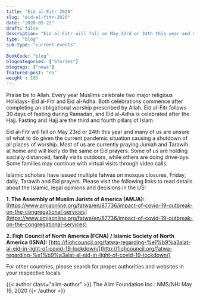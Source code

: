 ```yaml
--- 
title: "Eid al-Fitr 2020" 
slug: "eid-al-fitr-2020"
date: "2020-05-22" 
draft: false 
description: "Eid al-Fitr will fall on May 23rd or 24th this year and many of us are unsure of what to do given the current pandemic situation causing a shutdown of all places of worship." 
type: "blog"
sub-type: "current-events" 
 
BookCode: "blog"
blogcategories: ["Stories"]
blogtags: ["news"]
featured-post: "no"
weight : 185 
---  
```

Praise be to Allah. Every year Muslims celebrate two major religious Holidays- Eid al-Fitr and Eid al-Adha. Both celebrations commence after completing an obligational worship prescribed by Allah. Eid al-Fitr follows 30 days of fasting during Ramadan, and Eid al-Adha is celebrated after the Hajj. Fasting and Hajj are the third and fourth pillars of Islam. 

Eid al-Fitr will fall on May 23rd or 24th this year and many of us are unsure of what to do given the current pandemic situation causing a shutdown of all places of worship. Most of us are currently praying Jumah and Tarawih at home and will likely do the same or Eid prayers. Some of us are holding socially distanced, family visits outdoors, while others are doing drive-bys. Some families may continue with virtual visits through video calls.

Islamic scholars have issued multiple fatwas on mosque closures, Friday, daily, Tarawih and Eid prayers. Please visit the following links to read details about the Islamic, legal opinions and decisions in the US:  

**1. The Assembly of Muslim Jurists of America (AMJA):**
[https://www.amjaonline.org/fatwa/en/87736/impact-of-covid-19-outbreak-on-the-congregational-services](https://www.amjaonline.org/fatwa/en/87736/impact-of-covid-19-outbreak-on-the-congregational-services)

**2. Fiqh Council of North America (FCNA) / Islamic Society of North America (ISNA):**
[http://fiqhcouncil.org/fatwa-regarding-%e1%b9%a3alat-al-eid-in-light-of-covid-19-lockdown/](http://fiqhcouncil.org/fatwa-regarding-%e1%b9%a3alat-al-eid-in-light-of-covid-19-lockdown/)

For other countries, please search for proper authorities and websites in your respective locals. 

{{< author class="alim-author" >}}
The Alim Foundation Inc.: NMS/NH: May 19, 2020
{{< /author >}}